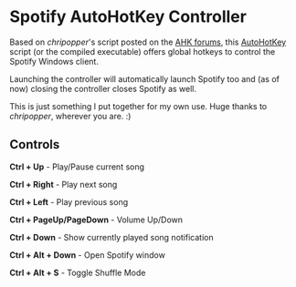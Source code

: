 Spotify AutoHotKey Controller
=============================
Based on *chripopper*'s script posted on the [AHK forums](http://www.autohotkey.com/board/topic/35402-spotify-and-ahk/page-2), this [AutoHotKey](http://www.autohotkey.com/) script (or the compiled executable) offers global hotkeys to control the Spotify Windows client.

Launching the controller will automatically launch Spotify too
and (as of now) closing the controller closes Spotify as well.

This is just something I put together for my own use.
Huge thanks to *chripopper*, wherever you are. :)

Controls
--------
**Ctrl + Up** - Play/Pause current song

**Ctrl + Right** - Play next song

**Ctrl + Left** - Play previous song

**Ctrl + PageUp/PageDown** - Volume Up/Down

**Ctrl + Down** - Show currently played song notification

**Ctrl + Alt + Down** - Open Spotify window

**Ctrl + Alt + S** - Toggle Shuffle Mode
